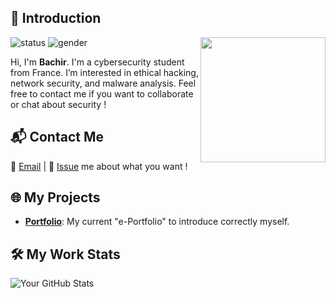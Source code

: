 ## 👋 Introduction

<img align='right' src='https://avatars3.githubusercontent.com/bachirsec00' width='200"'>

![status](https://img.shields.io/badge/status-up-brightgreen)
![gender](https://img.shields.io/badge/gender-🤵-lightgray)

Hi, I'm **Bachir**. I'm a cybersecurity student from France.
I’m interested in ethical hacking, network security, and malware analysis.
Feel free to contact me if you want to collaborate or chat about security !

## 📬 Contact Me 
📧 [Email](mailto:contactbachiir@gmail.com) | 💬 [Issue](https://github.com/bachirsec00) me about what you want !

## 🌐 My Projects
-  [**Portfolio**](https://bachirlaouami.vercel.app): My current "e-Portfolio" to introduce correctly myself.

##  🛠️ My Work Stats
![Your GitHub Stats](https://github-readme-stats.vercel.app/api?username=bachirsec00&show_icons=true&theme=default)
